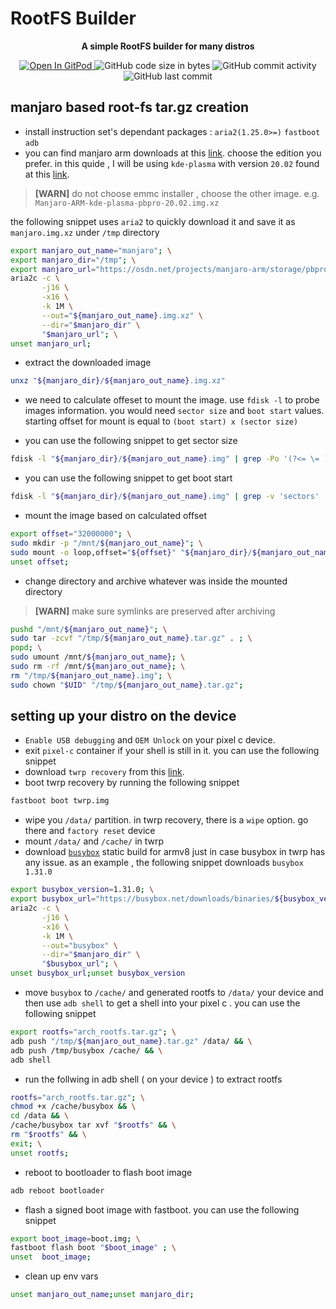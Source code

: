 # RootFS Builder

<div align="center">
  <strong>A simple RootFS builder for many distros</strong>
</div>
<p align="center">
  <a href="https://gitpod.io#https://github.com/da-moon/rootfs-builder">
    <img src="https://img.shields.io/badge/open%20in-gitpod-blue?logo=gitpod" alt="Open In GitPod">
  </a>
  <img src="https://img.shields.io/github/languages/code-size/da-moon/rootfs-builder" alt="GitHub code size in bytes">
  <img src="https://img.shields.io/github/commit-activity/w/da-moon/rootfs-builder" alt="GitHub commit activity">
  <img src="https://img.shields.io/github/last-commit/da-moon/rootfs-builder/master" alt="GitHub last commit">
</p>

## manjaro based root-fs tar.gz creation

- install instruction set's dependant packages : `aria2(1.25.0>=)` `fastboot` `adb`
- you can find manjaro arm downloads at this [link](https://osdn.net/projects/manjaro-arm/storage/pbpro/). choose the edition you prefer. in this quide , I will be using `kde-plasma` with version `20.02` found at this [link](https://osdn.net/projects/manjaro-arm/storage/pbpro/kde-plasma/20.02/).

> **[WARN]** do not choose emmc installer , choose the other image. e.g. `Manjaro-ARM-kde-plasma-pbpro-20.02.img.xz`

the following snippet uses `aria2` to quickly download it and save it as `manjaro.img.xz` under `/tmp` directory

```bash
export manjaro_out_name="manjaro"; \
export manjaro_dir="/tmp"; \
export manjaro_url="https://osdn.net/projects/manjaro-arm/storage/pbpro/kde-plasma/20.02/Manjaro-ARM-kde-plasma-pbpro-20.02.img.xz"; \
aria2c -c \
       -j16 \
       -x16 \
       -k 1M \
       --out="${manjaro_out_name}.img.xz" \
       --dir="$manjaro_dir" \
       "$manjaro_url"; \
unset manjaro_url;
```

- extract the downloaded image

```bash
unxz "${manjaro_dir}/${manjaro_out_name}.img.xz"
```

- we need to calculate offeset to mount the image. use `fdisk -l` to probe images information. you would need `sector size` and `boot start` values. starting offset for mount is equal to `(boot start) x (sector size)`

- you can use the following snippet to get sector size 

```bash
fdisk -l "${manjaro_dir}/${manjaro_out_name}.img" | grep -Po '(?<= \= )[^ bytes]+'
```

- you can use the following snippet to get boot start 

```bash
fdisk -l "${manjaro_dir}/${manjaro_out_name}.img" | grep -v 'sectors' | grep "${manjaro_dir}/${manjaro_out_name}" |  tr -s ' ' | cut -d ' ' -f2
```

- mount the image based on calculated offset

```bash
export offset="32000000"; \
sudo mkdir -p "/mnt/${manjaro_out_name}"; \
sudo mount -o loop,offset="${offset}" "${manjaro_dir}/${manjaro_out_name}.img" "/mnt/${manjaro_out_name}";
unset offset;
```

- change directory and archive whatever was inside the mounted directory

> **[WARN]** make sure symlinks are preserved after archiving

```bash
pushd "/mnt/${manjaro_out_name}"; \
sudo tar -zcvf "/tmp/${manjaro_out_name}.tar.gz" . ; \
popd; \
sudo umount /mnt/${manjaro_out_name}; \
sudo rm -rf /mnt/${manjaro_out_name}; \
rm "/tmp/${manjaro_out_name}.img"; \
sudo chown "$UID" "/tmp/${manjaro_out_name}.tar.gz";
```
## setting up your distro on the device

- `Enable USB debugging` and `OEM Unlock` on your pixel c device.
- exit `pixel-c` container if your shell is still in it. you can use the following snippet
- download `twrp recovery` from this [link](https://dl.twrp.me/dragon/). 
- boot twrp recovery by running the following snippet

```bash
fastboot boot twrp.img
```

- wipe you `/data/` partition. in twrp recovery, there is a `wipe` option. go there and `factory reset` device
- mount `/data/` and `/cache/` in twrp
- download [`busybox`](https://busybox.net/downloads/binaries/) static build for armv8 just in case busybox in twrp has any issue. as an example , the following snippet downloads `busybox 1.31.0`

```bash
export busybox_version=1.31.0; \
export busybox_url="https://busybox.net/downloads/binaries/${busybox_version}-defconfig-multiarch-musl/busybox-armv8l"; \
aria2c -c \
       -j16 \
       -x16 \
       -k 1M \
       --out="busybox" \
       --dir="$manjaro_dir" \
       "$busybox_url"; \
unset busybox_url;unset busybox_version
```

- move `busybox` to `/cache/` and generated rootfs to `/data/` your device and then use `adb shell` to get a shell into your pixel c . you can use the following snippet

```bash
export rootfs="arch_rootfs.tar.gz"; \
adb push "/tmp/${manjaro_out_name}.tar.gz" /data/ && \
adb push /tmp/busybox /cache/ && \
adb shell
```

- run the follwing in adb shell ( on your device ) to extract rootfs

```bash
rootfs="arch_rootfs.tar.gz"; \
chmod +x /cache/busybox && \
cd /data && \
/cache/busybox tar xvf "$rootfs" && \
rm "$rootfs" && \
exit; \
unset rootfs;
```

- reboot to bootloader to flash boot image 

```bash
adb reboot bootloader
```

- flash a signed boot image with fastboot. you can use the following snippet

```bash
export boot_image=boot.img; \
fastboot flash boot "$boot_image" ; \
unset  boot_image;
```

- clean up env vars

```bash
unset manjaro_out_name;unset manjaro_dir;
```
